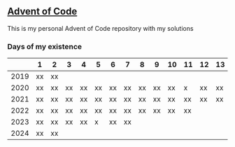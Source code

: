 ## [Advent of Code](https://adventofcode.com/2020/about)

This is my personal Advent of Code repository with my solutions

### Days of my existence

|      | 1   | 2   | 3   | 4   | 5   | 6   | 7   | 8   | 9   | 10  | 11  | 12  | 13  | 14  | 15  | 16  | 17  | 18  | 19  | 20  | 21  | 22  | 23  | 24  | 25  |
| ---- | --- | --- | --- | --- | --- | --- | --- | --- | --- | --- | --- | --- | --- | --- | --- | --- | --- | --- | --- | --- | --- | --- | --- | --- | --- |
| 2019 | xx  | xx  |     |     |     |     |     |     |     |     |     |     |     |     |     |     |     |     |     |     |     |     |     |     |     |
| 2020 | xx  | xx  | xx  | xx  | xx  | xx  | xx  | xx  | xx  | xx  | x   | xx  | xx  |     |     |     |     |     |     |     |     |     |     |     |     |
| 2021 | xx  | xx  | xx  | xx  | xx  | xx  | xx  | xx  | xx  | xx  | xx  | xx  | xx  | xx  |     |     |     |     |     |     |     |     |     |     |     |
| 2022 | xx  | xx  | xx  | xx  | xx  | xx  | xx  | xx  | xx  | xx  | xx  |     |     |     |     |     |     |     |     |     |     |     |     |     |     |
| 2023 | xx  | xx  | xx  | xx  | x   | xx  | xx  |     |     |     |     |     |     |     |     |     |     |     |     |     |     |     |     |     |     |
| 2024 | xx  | xx  |     |     |     |     |     |     |     |     |     |     |     |     |     |     |     |     |     |     |     |     |     |     |     |
